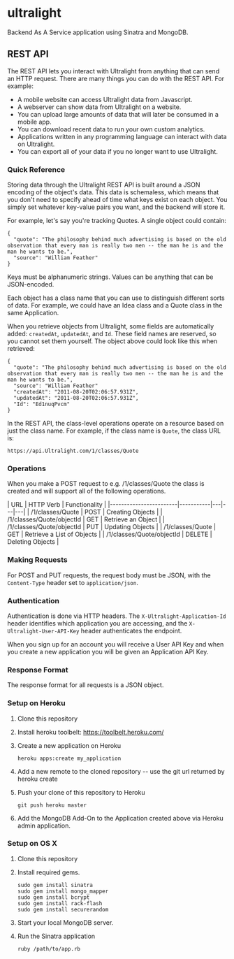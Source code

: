 ultralight
==========

Backend As A Service application using Sinatra and MongoDB. 

## REST API

The REST API lets you interact with Ultralight from anything that can send an HTTP request. There are many things you can do with the REST API. For example:

* A mobile website can access Ultralight data from Javascript.
* A webserver can show data from Ultralight on a website.
* You can upload large amounts of data that will later be consumed in a mobile app.
* You can download recent data to run your own custom analytics.
* Applications written in any programming language can interact with data on Ultralight.
* You can export all of your data if you no longer want to use Ultralight.

### Quick Reference

Storing data through the Ultralight REST API is built around a JSON encoding of the object's data. This data is schemaless, which means that you don't need to specify ahead of time what keys exist on each object. You simply set whatever key-value pairs you want, and the backend will store it.

For example, let's say you're tracking Quotes. A single object could contain:


    {
      "quote": "The philosophy behind much advertising is based on the old observation that every man is really two men -- the man he is and the man he wants to be.",
      "source": "William Feather"
    }

Keys must be alphanumeric strings. Values can be anything that can be JSON-encoded.

Each object has a class name that you can use to distinguish different sorts of data. For example, we could have an Idea class and a Quote class in the same Application.

When you retrieve objects from Ultralight, some fields are automatically added: `createdAt`, `updatedAt`, and `Id`. These field names are reserved, so you cannot set them yourself. The object above could look like this when retrieved:


    {
      "quote": "The philosophy behind much advertising is based on the old observation that every man is really two men -- the man he is and the man he wants to be.",
      "source": "William Feather"
      "createdAt": "2011-08-20T02:06:57.931Z",
      "updatedAt": "2011-08-20T02:06:57.931Z",
      "Id": "Ed1nuqPvcm"
    }

In the REST API, the class-level operations operate on a resource based on just the class name. For example, if the class name is `Quote`, the class URL is:


    https://api.Ultralight.com/1/classes/Quote


### Operations
When you make a POST request to e.g. /1/classes/Quote the class is created and will support all of the following operations.


| URL                    | HTTP Verb | Functionality   |
|------------------------|-----------|---|---|---|
| /1/classes/Quote | POST      | Creating Objects   |
| /1/classes/Quote/objectId | GET | Retrieve an Object  |
| /1/classes/Quote/objectId | PUT | Updating Objects   |
| /1/classes/Quote | GET | Retrieve a List of Objects   |
| /1/classes/Quote/objectId | DELETE | Deleting Objects   |


### Making Requests
For POST and PUT requests, the request body must be JSON, with the `Content-Type` header set to `application/json`.

### Authentication
Authentication is done via HTTP headers. The `X-Ultralight-Application-Id` header identifies which application you are accessing, and the `X-Ultralight-User-API-Key` header authenticates the endpoint.

When you sign up for an account you will receive a User API Key and when you create a new application you will be given an Application API Key.

### Response Format

The response format for all requests is a JSON object.


### Setup on Heroku


1. Clone this repository
2. Install heroku toolbelt: https://toolbelt.heroku.com/
3. Create a new application on Heroku

    ```
    heroku apps:create my_application
    ```

4. Add a new remote to the cloned repository -- use the git url returned by heroku create
4. Push your clone of this repository to Heroku 
    ```
    git push heroku master
    ```

5. Add the MongoDB Add-On to the Application created above via Heroku admin application.

### Setup on OS X

1. Clone this repository
2. Install required gems.

    ```
    sudo gem install sinatra
    sudo gem install mongo_mapper
    sudo gem install bcrypt
    sudo gem install rack-flash
    sudo gem install securerandom
    ```
    
2. Start your local MongoDB server.

3. Run the Sinatra application

    ```
    ruby /path/to/app.rb
    ```


